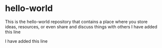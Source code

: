 # hello-world
This is the hello-world repository that contains a place where you store ideas, resources, or even share and discuss things with others
I have added this line

I have added this line

